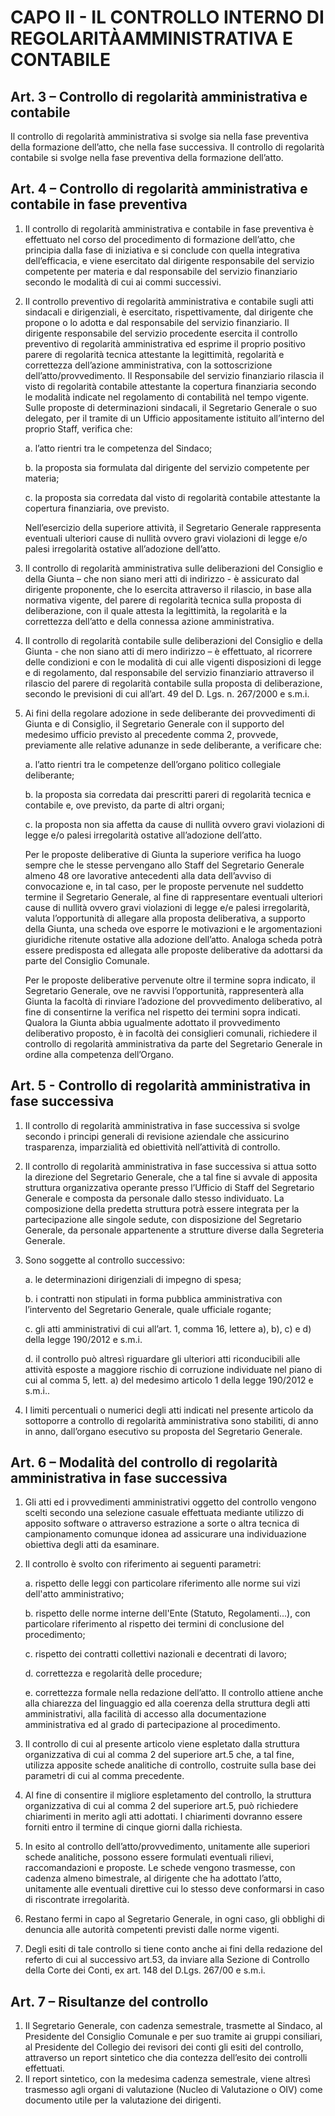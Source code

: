 # CAPO II - IL CONTROLLO INTERNO DI REGOLARITÀAMMINISTRATIVA E CONTABILE

## Art. 3 – Controllo di regolarità amministrativa e contabile

Il controllo di regolarità amministrativa si svolge sia nella fase preventiva della formazione dell’atto, che nella fase successiva.
Il controllo di regolarità contabile si svolge nella fase preventiva della formazione dell’atto.

## Art. 4 – Controllo di regolarità amministrativa e contabile in fase preventiva

1. Il controllo di regolarità amministrativa e contabile in fase preventiva è effettuato nel corso del procedimento di formazione dell’atto, che principia dalla fase di iniziativa e si conclude con quella integrativa dell’efficacia, e viene esercitato dal dirigente responsabile del servizio competente per materia e dal responsabile del servizio finanziario secondo le modalità di cui ai commi successivi.

2. Il controllo preventivo di regolarità amministrativa e contabile sugli atti sindacali e dirigenziali, è esercitato, rispettivamente, dal dirigente che propone o lo adotta e dal responsabile del servizio finanziario.
Il dirigente responsabile del servizio procedente esercita il controllo preventivo di regolarità amministrativa ed esprime il proprio positivo parere di regolarità tecnica attestante la legittimità, regolarità e correttezza dell’azione amministrativa, con la sottoscrizione dell’atto/provvedimento.
Il Responsabile del servizio finanziario rilascia il visto di regolarità contabile attestante la copertura finanziaria secondo le modalità indicate nel regolamento di contabilità nel tempo vigente.
Sulle proposte di determinazioni sindacali, il Segretario Generale o suo delegato, per il tramite di un Ufficio appositamente istituito all’interno del proprio Staff, verifica che:

   a. l’atto rientri tra le competenza del Sindaco;
   
   b. la proposta sia formulata dal dirigente del servizio competente per materia;
  
   c. la proposta sia corredata dal visto di regolarità contabile attestante la copertura finanziaria, ove previsto.

   Nell’esercizio della superiore attività, il Segretario Generale rappresenta eventuali ulteriori cause di nullità ovvero gravi violazioni di legge e/o palesi irregolarità ostative all’adozione dell’atto.

3. Il controllo di regolarità amministrativa sulle deliberazioni del Consiglio e della Giunta – che non siano meri atti di indirizzo - è assicurato dal dirigente proponente, che lo esercita attraverso il rilascio, in base alla normativa vigente, del parere di regolarità tecnica sulla proposta di deliberazione, con il quale attesta la legittimità, la regolarità e la correttezza dell’atto e della connessa azione amministrativa.

4. Il controllo di regolarità contabile sulle deliberazioni del Consiglio e della Giunta - che non siano atti di mero indirizzo – è effettuato, al ricorrere delle condizioni e con le modalità di cui alle vigenti disposizioni di legge e di regolamento, dal responsabile del servizio finanziario attraverso il rilascio del parere di regolarità contabile sulla proposta di deliberazione, secondo le previsioni di cui all’art. 49 del D. Lgs. n. 267/2000 e s.m.i.

5. Ai fini della regolare adozione in sede deliberante dei provvedimenti di Giunta e di Consiglio, il Segretario Generale con il supporto del medesimo ufficio previsto al precedente comma 2, provvede, previamente alle relative adunanze in sede deliberante, a verificare che:

   a. l’atto rientri tra le competenze dell’organo politico collegiale deliberante;
   
   b. la proposta sia corredata dai prescritti pareri di regolarità tecnica e contabile e, ove previsto, da parte di altri organi;
   
   c. la proposta non sia affetta da cause di nullità ovvero gravi violazioni di legge e/o palesi irregolarità ostative all’adozione dell’atto.

   Per le proposte deliberative di Giunta la superiore verifica ha luogo sempre che le stesse pervengano allo Staff del Segretario Generale almeno 48 ore lavorative antecedenti alla data dell’avviso di convocazione e, in tal caso, per le proposte pervenute nel suddetto termine il Segretario Generale, al fine di rappresentare eventuali ulteriori cause di nullità ovvero gravi violazioni di legge e/e palesi irregolarità, valuta l’opportunità di allegare alla proposta deliberativa, a supporto della Giunta, una scheda ove esporre le motivazioni e le argomentazioni giuridiche ritenute ostative alla adozione dell’atto. Analoga scheda potrà essere predisposta ed allegata alle proposte deliberative da adottarsi da parte del Consiglio Comunale.

   Per le proposte deliberative pervenute oltre il termine sopra indicato, il Segretario Generale, ove ne ravvisi l’opportunità, rappresenterà alla Giunta la facoltà di rinviare l’adozione del provvedimento deliberativo, al fine di consentirne la verifica nel rispetto dei termini sopra indicati.
Qualora la Giunta abbia ugualmente adottato il provvedimento deliberativo proposto, è in facoltà dei consiglieri comunali, richiedere il controllo di regolarità amministrativa da parte del Segretario Generale in ordine alla competenza dell’Organo.


## Art. 5 - Controllo di regolarità amministrativa in fase successiva

1. Il controllo di regolarità amministrativa in fase successiva si svolge secondo i principi generali di revisione aziendale che assicurino trasparenza, imparzialità ed obiettività nell’attività di controllo.
2. Il controllo di regolarità amministrativa in fase successiva si attua sotto la direzione del Segretario Generale, che a tal fine si avvale di apposita struttura organizzativa operante presso l’Ufficio di Staff del Segretario Generale e composta da personale dallo stesso individuato. La composizione della predetta struttura potrà essere integrata per la partecipazione alle singole sedute, con disposizione del Segretario Generale, da personale appartenente a strutture diverse dalla Segreteria Generale.
3. Sono soggette al controllo successivo:
   
   a. le determinazioni dirigenziali di impegno di spesa;
   
   b. i contratti non stipulati in forma pubblica amministrativa con l’intervento del Segretario Generale, quale ufficiale rogante;
   
   c. gli atti amministrativi di cui all’art. 1, comma 16, lettere a), b), c) e d) della legge 190/2012 e s.m.i.
   
   d. il controllo può altresì riguardare gli ulteriori atti riconducibili alle attività esposte a maggiore rischio di corruzione individuate nel piano di cui al comma 5, lett. a) del medesimo articolo 1 della legge 190/2012 e s.m.i..

4. I limiti percentuali o numerici degli atti indicati nel presente articolo da sottoporre a controllo di regolarità amministrativa sono stabiliti, di anno in anno, dall’organo esecutivo su proposta del Segretario Generale.


## Art. 6 – Modalità del controllo di regolarità amministrativa in fase successiva
1. Gli atti ed i provvedimenti amministrativi oggetto del controllo vengono scelti secondo una selezione casuale effettuata mediante utilizzo di apposito software o attraverso estrazione a sorte o altra tecnica di campionamento comunque idonea ad assicurare una individuazione obiettiva degli atti da esaminare.
2. Il controllo è svolto con riferimento ai seguenti parametri:

   a. rispetto delle leggi con particolare riferimento alle norme sui vizi dell'atto amministrativo;

   b. rispetto delle norme interne dell'Ente (Statuto, Regolamenti...), con particolare riferimento al rispetto dei termini di conclusione del procedimento;

   c. rispetto dei contratti collettivi nazionali e decentrati di lavoro;

   d. correttezza e regolarità delle procedure;

   e. correttezza formale nella redazione dell’atto. Il controllo attiene anche alla chiarezza del linguaggio ed alla coerenza della struttura degli atti amministrativi, alla facilità di accesso alla documentazione amministrativa ed al grado di partecipazione al procedimento.

3. Il controllo di cui al presente articolo viene espletato dalla struttura organizzativa di cui al comma 2 del superiore art.5 che, a tal fine, utilizza apposite schede analitiche di controllo, costruite sulla base dei parametri di cui al comma precedente.
4. Al fine di consentire il migliore espletamento del controllo, la struttura organizzativa di cui al comma 2 del superiore art.5, può richiedere chiarimenti in merito agli atti adottati. I chiarimenti dovranno essere forniti entro il termine di cinque giorni dalla richiesta.
5. In esito al controllo dell’atto/provvedimento, unitamente alle superiori schede analitiche, possono essere formulati eventuali rilievi, raccomandazioni e proposte. Le schede vengono trasmesse, con cadenza almeno bimestrale, al dirigente che ha adottato l’atto, unitamente alle eventuali direttive cui lo stesso deve conformarsi in caso di riscontrate irregolarità.
6. Restano fermi in capo al Segretario Generale, in ogni caso, gli obblighi di denuncia alle autorità competenti previsti dalle norme vigenti.
7. Degli esiti di tale controllo si tiene conto anche ai fini della redazione del referto di cui al successivo art.53, da inviare alla Sezione di Controllo della Corte dei Conti, ex art. 148 del D.Lgs. 267/00 e s.m.i.


## Art. 7 – Risultanze del controllo
1. Il Segretario Generale, con cadenza semestrale, trasmette al Sindaco, al Presidente del Consiglio Comunale e per suo tramite ai gruppi consiliari, al Presidente del Collegio dei revisori dei conti gli esiti del controllo, attraverso un report sintetico che dia contezza dell’esito dei controlli effettuati.
2. Il report sintetico, con la medesima cadenza semestrale, viene altresì trasmesso agli organi di valutazione (Nucleo di Valutazione o OIV) come documento utile per la valutazione dei dirigenti.

